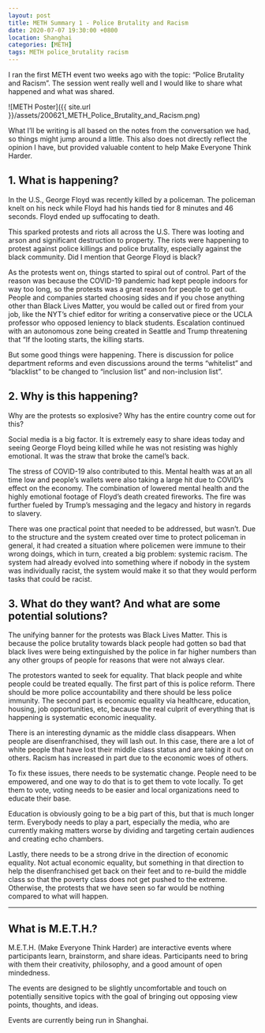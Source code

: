 ```yaml
---
layout: post
title: METH Summary 1 - Police Brutality and Racism
date: 2020-07-07 19:30:00 +0800
location: Shanghai
categories: [METH]
tags: METH police_brutality racism
---
```


I ran the first METH event two weeks ago with the topic: “Police Brutality and Racism”. The session went really well and I would like to share what happened and what was shared. 

![METH Poster]({{ site.url }}/assets/200621_METH_Police_Brutality_and_Racism.png)

What I’ll be writing is all based on the notes from the conversation we had, so things might jump around a little. This also does not directly reflect the opinion I have, but provided valuable content to help Make Everyone Think Harder.

## 1. What is happening?
In the U.S., George Floyd was recently killed by a policeman. The policeman knelt on his neck while Floyd had his hands tied for 8 minutes and 46 seconds. Floyd ended up suffocating to death.

This sparked protests and riots all across the U.S. There was looting and arson and significant destruction to property. The riots were happening to protest against police killings and police brutality, especially against the black community. Did I mention that George Floyd is black?

As the protests went on, things started to spiral out of control. Part of the reason was because the COVID-19 pandemic had kept people indoors for way too long, so the protests was a great reason for people to get out. People and companies started choosing sides and if you chose anything other than Black Lives Matter, you would be called out or fired from your job, like the NYT’s chief editor for writing a conservative piece or the UCLA professor who opposed leniency to black students. Escalation continued with an autonomous zone being created in Seattle and Trump threatening that “If the looting starts, the killing starts.

But some good things were happening. There is discussion for police department reforms and even discussions around the terms “whitelist” and “blacklist” to be changed to “inclusion list” and non-inclusion list”. 

## 2. Why is this happening?
Why are the protests so explosive? Why has the entire country come out for this? 

Social media is a big factor. It is extremely easy to share ideas today and seeing George Floyd being killed while he was not resisting was highly emotional. It was the straw that broke the camel’s back.

The stress of COVID-19 also contributed to this. Mental health was at an all time low and people’s wallets were also taking a large hit due to COVID’s effect on the economy. The combination of lowered mental health and the highly emotional footage of Floyd’s death created fireworks. The fire was further fueled by Trump’s messaging and the legacy and history in regards to slavery. 

There was one practical point that needed to be addressed, but wasn’t. Due to the structure and the system created over time to protect policeman in general, it had created a situation where policemen were immune to their wrong doings, which in turn, created a big problem: systemic racism. The system had already evolved into something where if nobody in the system was individually racist, the system would make it so that they would perform tasks that could be racist.

## 3. What do they want? And what are some potential solutions?
The unifying banner for the protests was Black Lives Matter. This is because the police brutality towards black people had gotten so bad that black lives were being extinguished by the police in far higher numbers than any other groups of people for reasons that were not always clear.

The protestors wanted to seek for equality. That black people and white people could be treated equally. The first part of this is police reform. There should be more police accountability and there should be less police immunity. The second part is economic equality via healthcare, education, housing, job opportunities, etc, because the real culprit of everything that is happening is systematic economic inequality. 

There is an interesting dynamic as the middle class disappears. When people are disenfranchised, they will lash out. In this case, there are a lot of white people that have lost their middle class status and are taking it out on others. Racism has increased in part due to the economic woes of others.

To fix these issues, there needs to be systematic change. People need to be empowered, and one way to do that is to get them to vote locally. To get them to vote, voting needs to be easier and local organizations need to educate their base.

Education is obviously going to be a big part of this, but that is much longer term. Everybody needs to play a part, especially the media, who are currently making matters worse by dividing and targeting certain audiences and creating echo chambers.

Lastly, there needs to be a strong drive in the direction of economic equality. Not actual economic equality, but something in that direction to help the disenfranchised get back on their feet and to re-build the middle class so that the poverty class does not get pushed to the extreme. Otherwise, the protests that we have seen so far would be nothing compared to what will happen.




---


## What is M.E.T.H.?

M.E.T.H. (Make Everyone Think Harder) are interactive events where participants learn, brainstorm, and share ideas. Participants need to bring with them their creativity, philosophy, and a good amount of open mindedness.

The events are designed to be slightly uncomfortable and touch on potentially sensitive topics with the goal of bringing out opposing view points, thoughts, and ideas. 

Events are currently being run in Shanghai.
